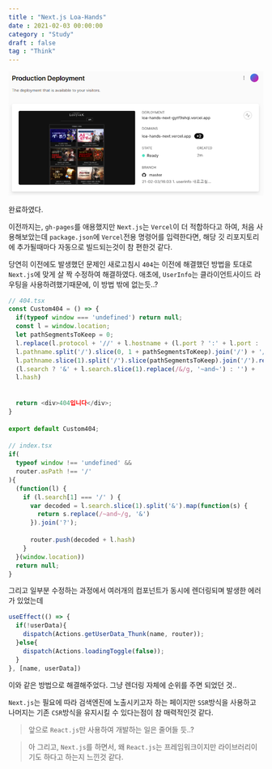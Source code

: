 ```yaml
---
title : "Next.js Loa-Hands"
date : 2021-02-03 00:00:00
category : "Study"
draft : false
tag : "Think"
--- 
```


<div style="text-align : center">
  <img src="/img/2021/02/03/1.PNG?raw=true" alt="1">
</div>

완료하였다.

이전까지는, `gh-pages`를 애용했지만 `Next.js`는 `Vercel`이 더 적합하다고 하여, 처음 사용해보았는데 `package.json`에 `Vercel`전용 명령어를 입력한다면, 해당 깃 리포지토리에 추가될때마다 자동으로 빌드되는것이 참 편한것 같다.

당연히 이전에도 발생했던 문제인 새로고침시 `404`는 이전에 해결했던 방법을 토대로 `Next.js`에 맞게 살 짝 수정하여 해결하였다. 애초에, `UserInfo`는 클라이언트사이드 라우팅을 사용하려했기때문에, 이 방법 밖에 없는듯..?

```ts
// 404.tsx
const Custom404 = () => {
  if(typeof window === 'undefined') return null;
  const l = window.location;
  let pathSegmentsToKeep = 0;
  l.replace(l.protocol + '//' + l.hostname + (l.port ? ':' + l.port : '') +
  l.pathname.split('/').slice(0, 1 + pathSegmentsToKeep).join('/') + '/?/' +
  l.pathname.slice(1).split('/').slice(pathSegmentsToKeep).join('/').replace(/&/g, '~and~') +
  (l.search ? '&' + l.search.slice(1).replace(/&/g, '~and~') : '') +
  l.hash)


  return <div>404입니다</div>;
}

export default Custom404;

// index.tsx
if(
  typeof window !== 'undefined' &&
  router.asPath !== '/'
){
  (function(l) {
    if (l.search[1] === '/' ) {
      var decoded = l.search.slice(1).split('&').map(function(s) { 
        return s.replace(/~and~/g, '&')
      }).join('?');

      router.push(decoded + l.hash)
    }
  }(window.location))
  return null;
}
```

그리고 일부분 수정하는 과정에서 여러개의 컴포넌트가 동시에 렌더링되며 발생한 에러가 있었는데

```ts
useEffect(() => {
  if(!userData){
    dispatch(Actions.getUserData_Thunk(name, router));
  }else{
    dispatch(Actions.loadingToggle(false));
  }
}, [name, userData])
```

이와 같은 방법으로 해결해주었다. 그냥 렌더링 자체에 순위를 주면 되었던 것..

`Next.js`는 필요에 따라 검색엔진에 노출시키고자 하는 페이지만 `SSR`방식을 사용하고 나머지는 기존 `CSR`방식을 유지시킬 수 있다는점이 참 매력적인것 같다.
> 앞으로 `React.js`만 사용하여 개발하는 일은 줄어들 듯..?

> 아 그리고, `Next.js`를 하면서, 왜 `React.js`는 프레임워크이지만 라이브러리이기도 하다고 하는지 느낀것 같다.